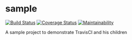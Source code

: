 # sample
[![Build Status](https://travis-ci.org/Wabuluka/sample.svg?branch=main)](https://travis-ci.org/Wabuluka/sample) [![Coverage Status](https://coveralls.io/repos/github/Wabuluka/sample/badge.svg?branch=main)](https://coveralls.io/github/Wabuluka/sample?branch=main) [![Maintainability](https://api.codeclimate.com/v1/badges/40423fe41426ee78f566/maintainability)](https://codeclimate.com/github/Wabuluka/sample/maintainability)

A sample project to demonstrate TravisCI and his children
